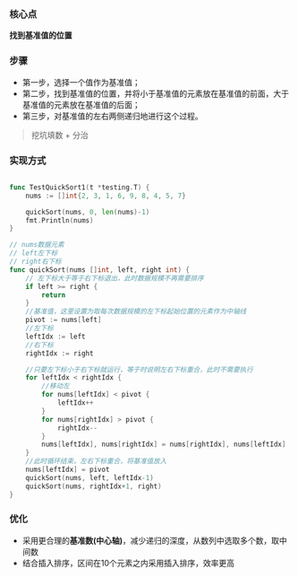 ### 核心点
**找到基准值的位置**
### 步骤
- 第一步，选择一个值作为基准值；
- 第二步，找到基准值的位置，并将小于基准值的元素放在基准值的前面，大于基准值的元素放在基准值的后面；
- 第三步，对基准值的左右两侧递归地进行这个过程。
> 挖坑填数 + 分治

### 实现方式

```go

func TestQuickSort1(t *testing.T) {
	nums := []int{2, 3, 1, 6, 9, 8, 4, 5, 7}

	quickSort(nums, 0, len(nums)-1)
	fmt.Println(nums)
}

// nums数据元素
// left左下标
// right右下标
func quickSort(nums []int, left, right int) {
	// 左下标大于等于右下标退出，此时数据规模不再需要排序
	if left >= right {
		return
	}
	//基准值，这里设置为取每次数据规模的左下标起始位置的元素作为中轴线
	pivot := nums[left]
	//左下标
	leftIdx := left
	//右下标
	rightIdx := right

	//只要左下标小于右下标就运行，等于时说明左右下标重合，此时不需要执行
	for leftIdx < rightIdx {
		//移动左
		for nums[leftIdx] < pivot {
			leftIdx++
		}
		for nums[rightIdx] > pivot {
			rightIdx--
		}
		nums[leftIdx], nums[rightIdx] = nums[rightIdx], nums[leftIdx]
	}
	//此时循环结束，左右下标重合，将基准值放入
	nums[leftIdx] = pivot
	quickSort(nums, left, leftIdx-1)
	quickSort(nums, rightIdx+1, right)
}
```

### 优化
- 采用更合理的**基准数(中心轴)**，减少递归的深度，从数列中选取多个数，取中间数
- 结合插入排序，区间在10个元素之内采用插入排序，效率更高